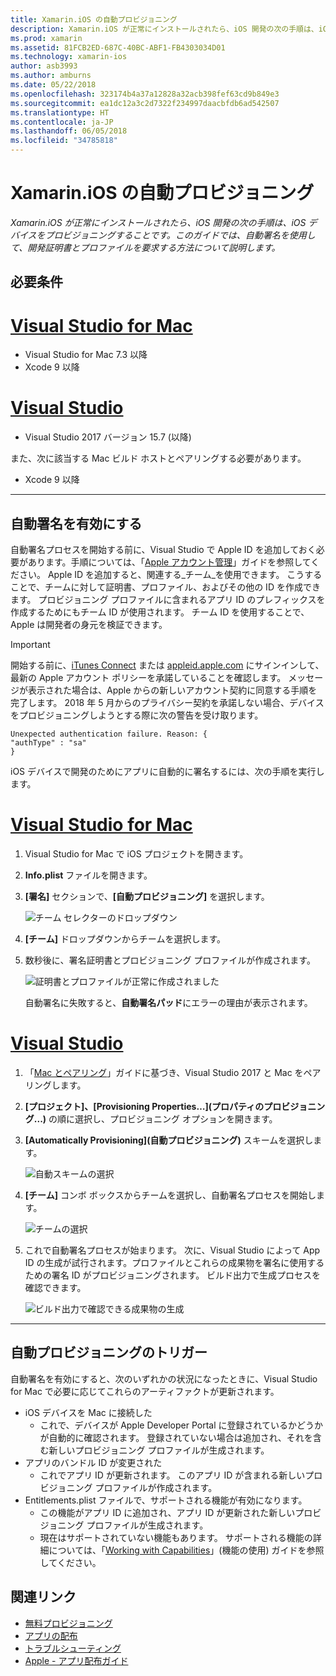 ```yaml
---
title: Xamarin.iOS の自動プロビジョニング
description: Xamarin.iOS が正常にインストールされたら、iOS 開発の次の手順は、iOS デバイスをプロビジョニングすることです。 このガイドでは、自動署名を使用して、開発証明書とプロファイルを要求する方法について説明します。
ms.prod: xamarin
ms.assetid: 81FCB2ED-687C-40BC-ABF1-FB4303034D01
ms.technology: xamarin-ios
author: asb3993
ms.author: amburns
ms.date: 05/22/2018
ms.openlocfilehash: 323174b4a37a12828a32acb398fef63cd9b849e3
ms.sourcegitcommit: ea1dc12a3c2d7322f234997daacbfdb6ad542507
ms.translationtype: HT
ms.contentlocale: ja-JP
ms.lasthandoff: 06/05/2018
ms.locfileid: "34785818"
---
```

# <a name="automatic-provisioning-for-xamarinios"></a>Xamarin.iOS の自動プロビジョニング

_Xamarin.iOS が正常にインストールされたら、iOS 開発の次の手順は、iOS デバイスをプロビジョニングすることです。このガイドでは、自動署名を使用して、開発証明書とプロファイルを要求する方法について説明します。_

## <a name="requirements"></a>必要条件

# <a name="visual-studio-for-mactabvsmac"></a>[Visual Studio for Mac](#tab/vsmac)

- Visual Studio for Mac 7.3 以降
- Xcode 9 以降

# <a name="visual-studiotabvswin"></a>[Visual Studio](#tab/vswin)

- Visual Studio 2017 バージョン 15.7 (以降)

また、次に該当する Mac ビルド ホストとペアリングする必要があります。

- Xcode 9 以降

-----

## <a name="enabling-automatic-signing"></a>自動署名を有効にする

自動署名プロセスを開始する前に、Visual Studio で Apple ID を追加しておく必要があります。手順については、「[Apple アカウント管理](~/cross-platform/macios/apple-account-management.md)」ガイドを参照してください。 Apple ID を追加すると、関連する_チーム_を使用できます。 こうすることで、チームに対して証明書、プロファイル、およびその他の ID を作成できます。 プロビジョニング プロファイルに含まれるアプリ ID のプレフィックスを作成するためにもチーム ID が使用されます。 チーム ID を使用することで、Apple は開発者の身元を検証できます。

> [!IMPORTANT]
> 開始する前に、[iTunes Connect](https://itunesconnect.apple.com/) または [appleid.apple.com](https://appleid.apple.com) にサインインして、最新の Apple アカウント ポリシーを承諾していることを確認します。 メッセージが表示された場合は、Apple からの新しいアカウント契約に同意する手順を完了します。 2018 年 5 月からのプライバシー契約を承諾しない場合、デバイスをプロビジョニングしようとする際に次の警告を受け取ります。
> ```
> Unexpected authentication failure. Reason: {
> "authType" : "sa"
>}
>```

iOS デバイスで開発のためにアプリに自動的に署名するには、次の手順を実行します。

# <a name="visual-studio-for-mactabvsmac"></a>[Visual Studio for Mac](#tab/vsmac)

1. Visual Studio for Mac で iOS プロジェクトを開きます。

2. **Info.plist** ファイルを開きます。

3. **[署名]** セクションで、**[自動プロビジョニング]** を選択します。

    ![チーム セレクターのドロップダウン](automatic-provisioning-images/image2.png)

4. **[チーム]** ドロップダウンからチームを選択します。

6. 数秒後に、署名証明書とプロビジョニング プロファイルが作成されます。

    ![証明書とプロファイルが正常に作成されました](automatic-provisioning-images/image5.png)

    自動署名に失敗すると、**自動署名パッド**にエラーの理由が表示されます。

# <a name="visual-studiotabvswin"></a>[Visual Studio](#tab/vswin)

1. 「[Mac とペアリング](~/ios/get-started/installation/windows/connecting-to-mac/index.md)」ガイドに基づき、Visual Studio 2017 と Mac をペアリングします。

2. **[プロジェクト]、[Provisioning Properties…]\(プロパティのプロビジョニング...\)** の順に選択し、プロビジョニング オプションを開きます。

3. **[Automatically Provisioning]\(自動プロビジョニング\)** スキームを選択します。

    ![自動スキームの選択](automatic-provisioning-images/prov4.png)

4. **[チーム]** コンボ ボックスからチームを選択し、自動署名プロセスを開始します。

    ![チームの選択](automatic-provisioning-images/prov3.png)

4. これで自動署名プロセスが始まります。 次に、Visual Studio によって App ID の生成が試行されます。プロファイルとこれらの成果物を署名に使用するための署名 ID がプロビジョニングされます。 ビルド出力で生成プロセスを確認できます。

    ![ビルド出力で確認できる成果物の生成](automatic-provisioning-images/prov5.png)

-----

## <a name="triggering-automatic-provisioning"></a>自動プロビジョニングのトリガー

自動署名を有効にすると、次のいずれかの状況になったときに、Visual Studio for Mac で必要に応じてこれらのアーティファクトが更新されます。

* iOS デバイスを Mac に接続した
    - これで、デバイスが Apple Developer Portal に登録されているかどうかが自動的に確認されます。 登録されていない場合は追加され、それを含む新しいプロビジョニング プロファイルが生成されます。
* アプリのバンドル ID が変更された
    - これでアプリ ID が更新されます。 このアプリ ID が含まれる新しいプロビジョニング プロファイルが作成されます。
* Entitlements.plist ファイルで、サポートされる機能が有効になります。
    - この機能がアプリ ID に追加され、アプリ ID が更新された新しいプロビジョニング プロファイルが生成されます。
    - 現在はサポートされていない機能もあります。 サポートされる機能の詳細については、「[Working with Capabilities](~/ios/deploy-test/provisioning/capabilities/index.md)」(機能の使用) ガイドを参照してください。


## <a name="related-links"></a>関連リンク

- [無料プロビジョニング](~/ios/get-started/installation/device-provisioning/free-provisioning.md)
- [アプリの配布](~/ios/deploy-test/app-distribution/index.md)
- [トラブルシューティング](~/ios/deploy-test/troubleshooting.md)
- [Apple - アプリ配布ガイド](https://developer.apple.com/library/ios/documentation/IDEs/Conceptual/AppDistributionGuide/Introduction/Introduction.html)
